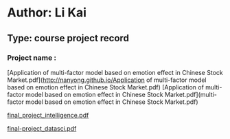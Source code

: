# Author: Li Kai 
## Type: course project record


### Project name :

[Application of multi-factor model based on emotion effect in Chinese Stock Market.pdf](http://nanyong.github.io/Application of multi-factor model based on emotion effect in Chinese Stock Market.pdf)
[Application of multi-factor model based on emotion effect in Chinese Stock Market.pdf](multi-factor model based on emotion effect in Chinese Stock Market.pdf)


[final_project_intelligence.pdf](http://nanyong.github.io/final_project.pdf)


[final-project_datasci.pdf](http://nanyong.github.io/final-project_datasci.pdf)
